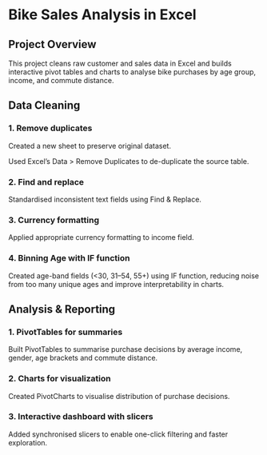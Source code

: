 # Bike Sales Analysis in Excel
## Project Overview
This project cleans raw customer and sales data in Excel and builds interactive pivot tables and charts to analyse bike purchases by age group, income, and commute distance.

## Data Cleaning
### 1. Remove duplicates
Created a new sheet to preserve original dataset.

Used Excel’s Data > Remove Duplicates to de-duplicate the source table.

### 2. Find and replace

Standardised inconsistent text fields using Find & Replace.

### 3. Currency formatting

Applied appropriate currency formatting to income field.

### 4. Binning Age with IF function

Created age-band fields (<30, 31–54, 55+) using IF function, reducing noise from too many unique ages and improve interpretability in charts.

## Analysis & Reporting
### 1. PivotTables for summaries

Built PivotTables to summarise purchase decisions by average income, gender, age brackets and commute distance.

### 2. Charts for visualization

Created PivotCharts to visualise distribution of purchase decisions.

### 3. Interactive dashboard with slicers

Added synchronised slicers to enable one-click filtering and faster exploration.
